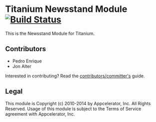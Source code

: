 # Titanium Newsstand Module [![Build Status](https://travis-ci.org/appcelerator-modules/ti.newsstand.png)](https://travis-ci.org/appcelerator-modules/ti.newsstand)

This is the Newsstand Module for Titanium.

## Contributors

* Pedro Enrique
* Jon Alter

Interested in contributing? Read the [contributors/committer's](https://wiki.appcelerator.org/display/community/Home) guide.

## Legal

This module is Copyright (c) 2010-2014 by Appcelerator, Inc. All Rights Reserved. Usage of this module is subject to 
the Terms of Service agreement with Appcelerator, Inc.  
